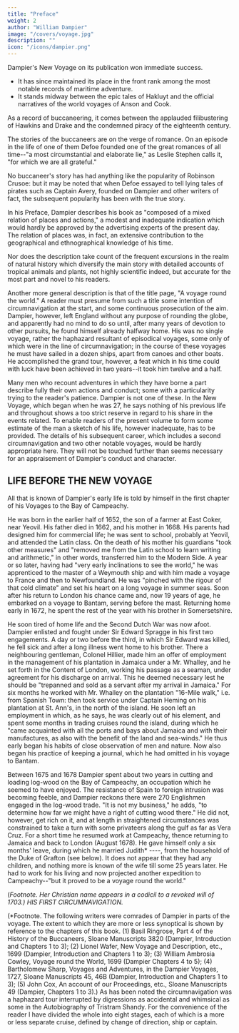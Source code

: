 ```yaml
---
title: "Preface"
weight: 2
author: "William Dampier"
image: "/covers/voyage.jpg"
description: ""
icon: "/icons/dampier.png"
---
```



<!-- With an Introduction
by SIR ALBERT GRAY, K.C.B., K.C. President of the Hakluyt Society.
ADAM AND CHARLES BLACK
4, 5 & 6 SOHO SQUARE, LONDON, W. 1.
1937.

FIRST PUBLISHED 1927 BY THE ARGONAUT PRESS
IN AN EDITION DE LUXE LIMITED TO 975 COPIES
EDITED BY N.M. PENZER, M.A., F.R.G.S.
REPRINTED 1937 AND PUBLISHED BY A. AND C. BLACK LTD. -->

<!-- 
PREFACE. (1927, N. M. Penzer.)
After reading Sir Albert Gray's excellent Introduction to this edition of Dampier's New Voyage round the World, I was at once convinced that nothing remained to be said except from the bibliographical side.

At the very outset of my researches I was faced with a mass of contradictory and incorrect references--the work of past cataloguers for whom the intricacies of the numerous issues and editions had proved too complicated. Even now I cannot state with absolute certainty that the results of my work have produced a bibliography of Dampier's works complete in every detail. At the same time, it is gratifying to know that the Library of the British Museum has accepted it, and has found it necessary to revise in toto the pages of the General Catalogue containing the Dampier entries. Although the Bodleian does not possess copies of all the various editions, the librarian tells me that those they have confirm my statements.

After his return to England in 1691 Dampier must have prepared his manuscript for the press during the intervals between the numerous short voyages he made in the next half dozen years.

The New Voyage appeared in 1697 and was an immediate success, a second edition following the same year. A third edition was published in 1698. Both these later editions had PARTIALLY embodied an errata sheet which was affixed to the end of the first edition. Dampier's publisher, James Knapton, encouraged by the success of the work, demanded more material for a further volume. This consisted of A Supplement to the Voyage round the World, together with the Voyages to Campeachy and the Discourse on the Trade Winds. It was issued in 1699 under the general title of Voyages and Discoveries, and bore the imprint "Vol. II." With it a fourth edition of the New Voyage appeared, also dated 1699. It had been more carefully revised, and the COMPLETE errata sheet from the first edition had been embodied.*

(*Footnote. E.g. the errata sheet tells us that on page 501 "Malucca" should read "Malacca." In spite of the 2nd and 3rd editions being "corrected, " we find this unchanged till the 4th edition of 1699.)
It now bore the imprint "Vol. I" on the title page. An Index (unpaginated) to both volumes appeared in Volume 2.

This year (1699) was a great publishing year for Knapton, for beside the Dampier volumes he had also issued Lionel Wafer's New Voyage and Description of the Isthmus of America and William Hacke's Collection of Original Voyages, which consisted of Cowley's Voyage round the Globe, Sharp's Journey over the Isthmus of Darien, * Wood's Magellan and Roberts' Levant. As we shall see shortly, all these were to be incorporated in a later edition of Dampier's Voyages.

(*Footnote. Sharp's Voyages and Adventures in the South Sea had already appeared in 1684.)
Now, although the 1699 edition of Dampier can be correctly described as a two-volume work, each volume was reprinted as occasion demanded.*

(*Footnote. This is proved by the advertisements at the end of the other volumes published by Knapton in 1699.)
The New Voyage, in reality, still remained an individual work. Thus the 5th edition appeared in 1703, and the 6th in 1717.

Meanwhile the Voyages and Discoveries had reached its 2nd edition in 1700 and 3rd in 1705. But with the 5th edition of the New Voyage in 1703 appeared the 1st edition of Dampier's third volume, the Voyage to New Holland. It proved a success, although it took six years to be exhausted. The 2nd edition appeared in 1709, and with it was also issued the 1st edition of the Continuation of the New Voyage.

Thus, it was not until 1709 that all Dampier's volumes had appeared, and although librarians often speak of the "three volume Dampier, " they must remember that each volume bore a different date and each date represented a different edition of that volume. Thus, there was no "three volume Dampier" in the generally-accepted meaning of the term, and nothing could prevent such a set being made up of any odd editions. In fact, this is, to a large extent, exactly what happened, and one will find a 1st edition of the New Voyage bound up conformably with, say, a 2nd edition of Voyages and Discoveries and a mixed edition of the two parts of New Holland.

We now come to the four-volume edition Of 1729, of which the present work forms a reprint of Volume 1.

Knapton conceived the idea of issuing all his explorer volumes in one collection. Accordingly, he first reprinted the three volumes of Dampier's Voyages (omitting the dedication in Volume 1). The New Voyage was called "Seventh edition corrected, " and Voyages and Discoveries was the fourth edition (though unnamed as such). Volume 3 consisted of the New Holland voyage followed by a reprint of Wafer's Voyages. Both parts of the New Holland voyage now appeared for the first time in continuous pagination.* Wafer's Voyages formed the 3rd edition, as the first had appeared in 1699 and the 2nd in 1704. Volume 4 contained the voyages of Funnell, Cowley, Sharp, Wood, and Roberts.

(*Footnote. They were reprinted as one narrative in Harris' Collection of Voyages Navigantium atque Itinerantium Bibliotheca 1744.)


TITLE PAGE OF THE FIRST EDITION OF A NEW VOYAGE ROUND THE WORLD.

We have already noted the previous issue of the four latter voyages, and Funnell's Voyage round the World, which was an account of Dampier's St. George voyage, had been published by Knapton in 1707.

With regard to the manuscript copy of Dampier's New Voyage (Sloane Manuscripts 3236) little need be said here, as Sir Albert Gray has treated it in the conclusion of his Introduction. I would merely note that the brief passage referring to New Holland was printed in Early Voyages to Terra Australis, Hakluyt Society, 1859, pages 108 to 111. The volume also reprinted those portions of the printed edition of the New Voyage to New Holland which contained direct reference to Australia.

It would be superfluous to mention all the reprints of Dampier's Voyages after 1729. I would, therefore, merely draw attention to the Collections of Voyages, in which Dampier's Voyages, and those of Funnell, Cowley, etc., appeared.

HARRIS. 1744 to 1748. Volume 1. Dampier, Funnell, Cowley.

Allgemeine Historie. 1747 to 1777. Volume 12. Dampier, Wood. (Cowley's Voyage appeared in Volume 18.)

CALLANDER. 1766 to 1768. Volume 2. Dampier, Sharp, Cowley, Wafer. (Funnell's Voyage appeared in Volume 3.)

New Collection. 1767. Volume 3, page 608. Dampier.

World Displayed. 1767 to 1768. Volume 6, page 609. Dampier.

[DAVID HENRY.] English Navigators. 1774. Volume 1. Dampier, Cowley.

PINKERTON. 1808 to 1814. Volume 11. Dampier.

KERR. 1811 to 1824. Volume 10. Dampier, Funnell, Cowley.

LAHARPE. 1816. Volume 15. Dampier.

1927. N.M. PENZER. -->


<!-- AN INTRODUCTION BY SIR ALBERT GRAY, K.C.B., K.C.

LIFE BEFORE THE NEW VOYAGE.
HIS FIRST CIRCUMNAVIGATION.
FIRST STAGE.
BUCCANEERING.
SECOND STAGE.
THIRD STAGE.
FOURTH STAGE.
FIFTH STAGE.
SIXTH STAGE.
SEVENTH STAGE.
EIGHTH STAGE.
DAMPIER'S SUBSEQUENT LIFE.
THE ROEBUCK VOYAGE.
THE ST. GEORGE VOYAGE.
THE DUKE AND DUTCHESS VOYAGE.
DAMPIER THE MAN.
THE TEXT OF A NEW VOYAGE ROUND THE WORLD.

DEDICATION.

PREFACE.

THE INTRODUCTION.

THE AUTHOR'S DEPARTURE FROM ENGLAND, AND ARRIVAL IN JAMAICA.
HIS FIRST GOING OVER THE ISTHMUS OF AMERICA INTO THE SOUTH SEAS.
HIS COASTING PERU AND CHILE, AND BACK AGAIN, TO HIS PARTING WITH CAPTAIN SHARP NEAR THE ISLE OF PLATA, IN ORDER TO RETURN OVERLAND.

CHAPTER 1.

AN ACCOUNT OF THE AUTHOR'S RETURN OUT OF THE SOUTH SEAS, TO HIS LANDING NEAR CAPE ST. LAWRENCE, IN THE ISTHMUS OF DARIEN: WITH AN OCCASIONAL DESCRIPTION OF THE MOSKITO INDIANS.

CHAPTER 2.

THE AUTHOR'S LAND JOURNEY FROM THE SOUTH TO THE NORTH SEA, OVER THE TERRA FIRMA, OR ISTHMUS OF DARIEN.

CHAPTER 3.

THE AUTHOR'S CRUISING WITH THE PRIVATEERS IN THE NORTH SEAS ON THE WEST INDIA COAST.
THEY GO TO THE ISLE OF SAN ANDREAS.
OF THE CEDARS THERE.
THE CORN ISLANDS, AND THEIR INHABITANTS.
BLUEFIELD'S RIVER, AND AN ACCOUNT OF THE MANATEE THERE, OR SEA-COW; WITH THE MANNER HOW THE MOSKITO INDIANS KILL THEM, AND TORTOISE, ETC.
THE MAHO-TREE.
THE SAVAGES OF BOCA TORO.
HE TOUCHES AGAIN AT POINT SAMBALAS, AND ITS ISLANDS.
THE GROVES OF SAPADILLOES THERE, THE SOLDIER'S INSECT, AND MANCHANEEL-TREE.
THE RIVER OF DARIEN, AND THE WILD INDIANS NEAR IT; MONASTERY OF MADRE DE POPA, RIO GRANDE, SANTA MARTA TOWN, AND THE HIGH MOUNTAIN THERE; RIO LA HACHA TOWN, RANCHO REYS, AND PEARL FISHERY THERE; THE INDIAN INHABITANTS AND COUNTRY.
DUTCH ISLE OF CURACAO, ETC.
COUNT D'ESTREE'S UNFORTUNATE EXPEDITION THITHER.
ISLE OF BONAIRE.
ISLE OF AVES, THE BOOBY AND MAN-OF-WAR-BIRD.
THE WRECK OF D'ESTREE'S FLEET, AND CAPTAIN PAIN'S ADVENTURE HERE.
LITTLE ISLE OF AVES.
THE ISLES LOS ROQUES, THE NODDY AND TROPIC-BIRD, MINERAL WATER, EGG-BIRDS; THE MANGROVE-TREES, BLACK, RED, AND WHITE, ISLE OF TORTUGA, ITS SALT PONDS.
ISLE OF BLANCO; THE IGUANA ANIMAL, THEIR VARIETY; AND THE BEST SEA-TORTOISE.
MODERN ALTERATIONS IN THE WEST INDIES.
THE COAST OF CARACAS, ITS REMARKABLE LAND, AND PRODUCT OF THE BEST COCOA-NUTS.
THE COCOA DESCRIBED AT LARGE, WITH THE HUSBANDRY OF IT.
CITY OF CARACAS.
LA GUAIRE FORT AND HAVEN.
TOWN OF CUMANA.
VERINA, ITS FAMOUS BEST SPANISH TOBACCO.
THE RICH TRADE OF THE COAST OF CARACAS.
OF THE SUCKING FISH, OR REMORA.
THE AUTHOR'S ARRIVAL IN VIRGINIA.

CHAPTER 4.

THE AUTHOR'S VOYAGE TO THE ISLE OF JUAN FERNANDEZ IN THE SOUTH SEAS.
HE ARRIVES AT THE ISLES OF CAPE VERDE.
ISLE OF SAL; ITS SALT PONDS.
THE FLAMINGO, AND ITS REMARKABLE NEST.
AMBERGRIS WHERE FOUND.
THE ISLES OF ST. NICHOLAS, MAYO, ST. JAGO, FOGO, A BURNING MOUNTAIN; WITH THE REST OF THE ISLES OF CAPE VERDE.
SHERBOROUGH RIVER ON THE COAST OF GUINEA.
THE COMMODITIES AND NEGROES THERE.
A TOWN OF THEIRS DESCRIBED.
TORNADOES, SHARKS, FLYING-FISH.
A SEA DEEP AND CLEAR, YET PALE.
ISLES OF SIBBEL DE WARD.
SMALL RED LOBSTERS.
STRAIT LE MAIRE.
STATES ISLAND.
CAPE HORN IN TIERRA DEL FUEGO.
THEIR MEETING WITH CAPTAIN EATON IN THE SOUTH SEAS, AND THEIR GOING TOGETHER TO THE ISLE OF JUAN FERNANDEZ.
OF A MOSKITO MAN LEFT THERE ALONE THREE YEARS: HIS ART AND SAGACITY; WITH THAT OF OTHER INDIANS.
THE ISLAND DESCRIBED.
THE SAVANNAHS OF AMERICA.
GOATS AT JUAN FERNANDEZ.
SEALS.
SEA-LIONS.
SNAPPER, A SORT OF FISH.
ROCK-FISH.
THE BAYS, AND NATURAL STRENGTH OF THIS ISLAND.

CHAPTER 5.

THE AUTHOR DEPARTS FROM JUAN FERNANDEZ.
OF THE PACIFIC SEA.
OF THE ANDES, OR HIGH MOUNTAINS IN PERU AND CHILE.
A PRIZE TAKEN.
ISLE OF LOBOS: PENGUINS AND OTHER BIRDS THERE.
THREE PRIZES MORE.
THE ISLANDS GALAPAGOS: THE DILDOE-TREE, BURTON-WOOD, MAMMEE-TREES, IGUANAS, LAND-TORTOISE, THEIR SEVERAL KIND; GREEN SNAKES, TURTLE-DOVES, TORTOISE, OR TURTLE-GRASS.
SEA-TURTLE, THEIR SEVERAL KINDS.
THE AIR AND WEATHER AT THE GALAPAGOS.
SOME OF THE ISLANDS DESCRIBED, THEIR SOIL, ETC.
THE ISLAND COCOS DESCRIBED, CAPE BLANCO, AND THE BAY OF CALDERA; THE SAVANNAHS THERE.
CAPTAIN COOK DIES.
OF NICOYA, AND A RED WOOD FOR DYEING, AND OTHER COMMODITIES.
A NARROW ESCAPE OF TWELVE MEN.
LANCE-WOOD.
VOLCAN VIEJO, A BURNING MOUNTAIN ON THE COAST OF RIO LEJO.
A TORNADO.
THE ISLAND AND HARBOUR OF RIO LEJO.
THE GULF OF AMAPALLA AND POINT GASIVINA.
ISLES OF MANGERA AND AMAPALLA.
THE INDIAN INHABITANTS.
HOG-PLUM-TREE.
OTHER ISLANDS IN THE GULF OF AMAPALLA.
CAPTAIN EATON AND CAPTAIN DAVIS CAREEN THEIR SHIPS HERE, AND AFTERWARDS PART.

CHAPTER 6.

THEY DEPART FROM AMAPALLA.
TORNADOES.
CAPE SAN FRANCISCO.
THEY MEET CAPTAIN EATON, AND PART AGAIN.
ISLE OF PLATA DESCRIBED.
ANOTHER MEETING WITH CAPTAIN EATON, AND THEIR FINAL PARTING.
POINT SANTA HELENA.
ALGATRANE, A SORT OF TAR.
A SPANISH WRECK.
CRUISINGS.
MANTA, NEAR CAPE SAN LORENZO.
MONTE CHRISTO.
CRUISINGS.
CAPE BLANCO.
PAYTA.
THE BUILDINGS IN PERU.
THE SOIL OF PERU.
COLAN.
BARK LOGS DESCRIBED.
PIURA.
THE ROAD OF PAYTA.
LOBOS DE TERRA.
THEY COME AGAIN TO LOBOS DE LA MAR.
THE BAY OF GUAYAQUIL.
ISLE OF SANTA CLARA.
A RICH SPANISH WRECK THERE.
CATFISH.
PUNTA ARENA IN THE ISLE PUNA.
THE ISLAND DESCRIBED.
THE PALMETTO-TREE.
TOWN AND HARBOUR OF PUNA.
RIVER OF GUAYAQUIL.
GUAYAQUIL TOWN.
ITS COMMODITIES, COCOA, SARSAPARILLA, QUITO CLOTH.
OF THE CITY, AND GOLD, AND AIR OF QUITO.
THEY ENTER THE BAY IN ORDER TO MAKE AN ATTEMPT ON THE TOWN OF GUAYAQUIL.
A GREAT ADVANTAGE SLIPPED THAT MIGHT HAVE BEEN MADE OF A COMPANY OF NEGROES TAKEN IN GUAYAQUIL RIVER.
THEY GO TO PLATA AGAIN.
ISLE PLATA.

CHAPTER 7.

THEY LEAVE THE ISLE OF PLATA.
CAPE PASSAO.
THE COAST BETWEEN THAT AND CAPE SAN FRANCISCO; AND FROM THENCE ON TO PANAMA.
THE RIVER OF ST. JAGO.
THE RED AND THE WHITE COTTON-TREE.
THE CABBAGE-TREE.
THE INDIANS OF ST. JAGO RIVER, AND ITS NEIGHBOURHOOD.
THE ISLE OF GALLO.
THE RIVER AND VILLAGE OF TOMACO.
ISLE OF GORGONA, THE PEARL-OYSTERS THERE AND IN OTHER PARTS.
THE LAND ON THE MAIN.
CAPE CORRIENTES.
POINT GARACHINA.
ISLAND GALLERA.
THE KING'S, OR PEARL, ISLANDS, PACHEQUE ST. PAUL'S ISLAND.
LAVELIA.
NATA.
THE CATFISH.
OYSTERS.
THE PLEASANT PROSPECTS IN THE BAY OF PANAMA.
OLD PANAMA.
THE NEW CITY.
THE GREAT CONCOURSE THERE FROM LIMA AND PORTOBELLO, ETC. UPON THE ARRIVAL OF THE SPANISH ARMADA IN THE WEST INDIES.
THE COURSE THE ARMADA TAKES; WITH AN INCIDENTAL ACCOUNT OF THE FIRST INDUCEMENTS THAT MADE THE PRIVATEERS UNDERTAKE THE PASSAGE OVER THE ISTHMUS OF DARIEN INTO THE SOUTH SEAS, AND OF THE PARTICULAR BEGINNING OF THEIR CORRESPONDENCE WITH THE INDIANS THAT INHABIT THAT ISTHMUS.
OF THE AIR AND WEATHER AT PANAMA.
THE ISLES OF PERICO.
TABAGO, A PLEASANT ISLAND.
THE MAMMEE-TREE.
THE VILLAGE TABAGO.
A SPANISH STRATAGEM OR TWO OF CAPTAIN BOND THEIR ENGINEER.
THE IGNORANCE OF THE SPANIARDS OF THESE PARTS IN SEA-AFFAIRS.
A PARTY OF FRENCH PRIVATEERS ARRIVE FROM OVERLAND.
OF THE COMMISSIONS THAT ARE GIVEN OUT BY THE FRENCH GOVERNOUR OF PETIT GUAVRES.
OF THE GULF OF ST. MICHAEL, AND THE RIVERS OF CONGOS, SAMBO, AND SANTA MARIA: AND AN ERROR OF THE COMMON MAPS, IN THE PLACING POINT GARACHINA AND CAPE SAN LORENZO, CORRECTED.
OF THE TOWN AND GOLD-MINES OF SANTA MARIA; AND THE TOWN OF SCUCHADERO.
CAPTAIN TOWNLEY'S ARRIVAL WITH SOME MORE ENGLISH PRIVATEERS OVERLAND.
JARS OF PISCO-WINE.
A BARK OF CAPTAIN KNIGHT'S JOINS THEM.
POINT GARACHINA AGAIN.
PORTO DE PINAS.
ISLE OF OTOQUE.
THE PACKET FROM LIMA TAKEN.
OTHER ENGLISH AND FRENCH PRIVATEERS ARRIVE.
CHEPELIO, ONE OF THE SWEETEST ISLANDS IN THE WORLD.
THE SAPADILLO, AVOCADO-PEAR, MAMMEE-SAPOTA.
WILD MAMMEE AND STAR-APPLE.
CHEAPO RIVER AND TOWN.
SOME TRAVERSINGS IN THE BAY OF PANAMA; AND AN ACCOUNT OF THE STRENGTH OF THE SPANISH FLEET, AND OF THE PRIVATEERS, AND THE ENGAGEMENT BETWEEN THEM.

CHAPTER 8.

THEY SET OUT FROM TABAGO.
ISLE OF CHUCHE.
THE MOUNTAIN CALLED MORO DE PORCOS.
THE COAST TO THE WESTWARD OF THE BAY OF PANAMA.
ISLES OF QUIBO, QUICARO, RANCHERIA.
THE PALMA-MARIA-TREE.
THE ISLES CANALES AND CANTARRAS.
THEY BUILD CANOES FOR A NEW EXPEDITION; AND TAKE PUEBLA NOVA.
CAPTAIN KNIGHT JOINS THEM.
CANOES HOW MADE.
THE COAST AND WINDS BETWEEN QUIBO AND NICOYA.
VOLCAN VIEJO AGAIN.
TORNADOES, AND THE SEA ROUGH.
RIO LEJO HARBOUR.
THE CITY OF LEON TAKEN AND BURNT.
RIO LEJO CREEK; THE TOWN AND COMMODITIES; THE GUAVA-FRUIT, AND PRICKLY-PEAR: A RANSOM PAID HONOURABLY UPON PAROLE: THE TOWN BURNT.
CAPTAIN DAVIS AND OTHERS GO OFF FOR THE SOUTH COAST.
A CONTAGIOUS SICKNESS AT RIO LEJO.
TERRIBLE TORNADOES.
THE VOLCANO OF GUATEMALA; THE RICH COMMODITIES OF THAT COUNTRY, INDIGO, OTTA OR ANATTA, COCHINEEL, SILVESTER.
DRIFTWOOD, AND PUMICE-STONES.
THE COAST FURTHER ON THE NORTH-WEST.
CAPTAIN TOWNLEY'S FRUITLESS EXPEDITION TOWARDS TECOANTEPEQUE.
THE ISLAND TANGOLA, AND NEIGHBOURING CONTINENT.
GUATULCO PORT.
THE BUFFADORE, OR WATER-SPOUT.
RUINS OF GUATULCO VILLAGE.
THE COAST ADJOINING.
CAPTAIN TOWNLEY MARCHES TO THE RIVER CAPALITA.
TURTLE AT GUATULCO.
AN INDIAN SETTLEMENT.
THE VINELLO-PLANT AND FRUIT.

CHAPTER 9.

THEY SET OUT FROM GUATULCO.
THE ISLE SACRIFICIO.
PORT ANGELS.
JACKALS.
A NARROW ESCAPE.
THE ROCK ALGATROSS, AND THE NEIGHBOURING COAST.
SNOOK, A SORT OF FISH.
THE TOWN OF ACAPULCO.
OF THE TRADE IT DRIVES WITH THE PHILIPPINE ISLANDS.
THE HAVEN OF ACAPULCO.
A TORNADO.
PORT MARQUIS.
CAPTAIN TOWNLEY MAKES A FRUITLESS ATTEMPT.
A LONG SANDY BAY, BUT VERY ROUGH SEAS.
THE PALM-TREE, GREAT AND SMALL.
THE HILL OF PETAPLAN.
A POOR INDIAN VILLAGE.
JEW-FISH.
CHEQUETAN, A GOOD HARBOUR.
ESTAPA; MUSSELS THERE.
A CARAVAN OF MULES TAKEN.
A HILL NEAR THELUPAN.
THE COAST HEREABOUTS.
THE VOLCANO, TOWN, VALLEY, AND BAY OF COLIMA.
SALLAGUA PORT.
ORRHA.
RAGGED HILLS.
CORONADA, OR THE CROWN LAND.
CAPE CORRIENTES.
ISLES OF CHAMETLY.
THE CITY PURIFICATION.
VALDERAS; OR THE VALLEY OF FLAGS.
THEY MISS THEIR DESIGN ON THIS COAST.
CAPTAIN TOWNLEY LEAVES THEM WITH THE DARIEN INDIANS.
THE POINT AND ISLES OF PONTIQUE.
OTHER ISLES OF CHAMETLY.
THE PENGUIN-FRUIT, THE YELLOW AND THE RED.
SEALS HERE.
OF THE RIVER OF CULIACAN, AND THE TRADE OF A TOWN THERE WITH CALIFORNIA.
MASSACLAN.
RIVER AND TOWN OF ROSARIO.
CAPUT CAVALLI, AND ANOTHER HILL.
THE DIFFICULTY OF INTELLIGENCE ON THIS COAST.
THE RIVER OF OLETTA.
RIVER OF ST. JAGO.
MAXENTELBA ROCK, AND ZELISCO HILL.
SANTA PECAQUE TOWN IN THE RIVER OF ST. JAGO.
OF COMPOSTELLA.
MANY OF THEM CUT OFF AT SANTA PECAQUE.
OF CALIFORNIA; WHETHER AN ISLAND OR NOT: AND OF THE NORTH-WEST AND NORTH-EAST PASSAGE.
A METHOD PROPOSED FOR DISCOVERY OF THE NORTH-WEST AND NORTH-EAST PASSAGES.
ISLE OF SANTA MARIA.
A PRICKLY PLANT.
CAPTAIN SWAN PROPOSES A VOYAGE TO THE EAST INDIES.
VALLEY OF VALDERAS AGAIN, AND CAPE CORRIENTES.
THE REASON OF THEIR ILL SUCCESS ON THE MEXICAN COAST, AND DEPARTURE THENCE FOR THE EAST INDIES.

CHAPTER 10.

THEIR DEPARTURE FROM CAPE CORRIENTES FOR THE LADRONE ISLANDS, AND THE EAST INDIES.
THEIR COURSE THITHER, AND ACCIDENTS BY THE WAY: WITH A TABLE OF EACH DAY'S RUN, ETC.
OF THE DIFFERENT ACCOUNTS OF THE BREADTH OF THESE SEAS.
GUAM, ONE OF THE LADRONE ISLANDS.
THE COCONUT-TREE, FRUIT, ETC.
THE TODDY, OR ARAK THAT DISTILS FROM IT; WITH OTHER USES THAT ARE MADE OF IT.
COIR CABLES.
THE LIME, OR CRAB-LEMON.
THE BREAD-FRUIT.
THE NATIVE INDIANS OF GUAM.
THEIR PROAS, A REMARKABLE SORT OF BOATS: AND OF THOSE USED IN THE EAST INDIES.
THE STATE OF GUAM: AND THE PROVISIONS WITH WHICH THEY WERE FURNISHED THERE.

CHAPTER 11.

THEY RESOLVE TO GO TO MINDANAO.
THEIR DEPARTURE FROM GUAM.
OF THE PHILIPPINE ISLANDS.
THE ISLE LUCONIA, AND ITS CHIEF TOWN AND PORT, MANILO, MANILA, OR MANILBO.
OF THE RICH TRADE WE MIGHT ESTABLISH WITH THESE ISLANDS.
ST. JOHN'S ISLAND.
THEY ARRIVE AT MINDANAO.
THE ISLAND DESCRIBED.
ITS FERTILITY.
THE LIBBY-TREES, AND THE SAGO MADE OF THEM.
THE PLANTAIN-TREE, FRUIT, LIQUOR, AND CLOTH.
A SMALLER PLANTAIN AT MINDANAO.
THE BANANA.
OF THE CLOVE-BARK, CLOVES AND NUTMEGS, AND THE METHODS TAKEN BY THE DUTCH TO MONOPOLIZE THE SPICES.
THE BETEL-NUT, AND AREK-TREE.
THE DURIAN, AND THE JACA-TREE AND FRUIT.
THE BEASTS OF MINDANAO.
CENTIPEDES OR FORTY-LEGS, A VENOMOUS INSECT, AND OTHERS.
THEIR FOWLS, FISH, ETC.
THE TEMPERATURE OF THE CLIMATE, WITH THE COURSE OF THE WINDS, TORNADOES, RAIN, AND TEMPER OF THE AIR THROUGHOUT THE YEAR.

CHAPTER 12.

OF THE INHABITANTS, AND CIVIL STATE OF THE ISLE OF MINDANAO.
THE MINDANAYANS, HILLANOONES, SOLOGUES, AND ALFOORES.
OF THE MINDANAYANS, PROPERLY SO CALLED; THEIR MANNERS AND HABITS.
THE HABITS AND MANNERS OF THEIR WOMEN.
A COMICAL CUSTOM AT MINDANAO.
THEIR HOUSES, THEIR DIET, AND WASHINGS.
THE LANGUAGES SPOKEN THERE, AND TRANSACTIONS WITH THE SPANIARDS.
THEIR FEAR OF THE DUTCH, AND SEEMING DESIRE OF THE ENGLISH.
THEIR HANDICRAFTS, AND PECULIAR SORT OF SMITH'S BELLOWS.
THEIR SHIPPING, COMMODITIES, AND TRADE.
THE MINDANAO AND MANILA TOBACCO.
A SORT OF LEPROSY THERE, AND OTHER DISTEMPERS.
THEIR MARRIAGES.
THE SULTAN OF MINDANAO, HIS POVERTY, POWER, FAMILY, ETC.
THE PROAS OR BOATS HERE.
RAJA LAUT THE GENERAL, BROTHER TO THE SULTAN, AND HIS FAMILY.
THEIR WAY OF FIGHTING.
THEIR RELIGION.
RAJA LAUT'S DEVOTION.
A CLOCK OR DRUM IN THEIR MOSQUES.
OF THEIR CIRCUMCISION, AND THE SOLEMNITY THEN USED.
OF THEIR OTHER RELIGIOUS OBSERVATIONS AND SUPERSTITIONS.
THEIR ABHORRENCE OF SWINES' FLESH, ETC.

CHAPTER 13.

THEIR COASTING ALONG THE ISLE OF MINDANAO, FROM A BAY ON THE EAST SIDE TO ANOTHER AT THE SOUTH-EAST END.
TORNADOES AND BOISTEROUS WEATHER.
THE SOUTH-EAST COAST, AND ITS SAVANNAH AND PLENTY OF DEER.
THEY COAST ALONG THE SOUTH SIDE TO THE RIVER OF MINDANAO CITY, AND ANCHOR THERE.
THE SULTAN'S BROTHER AND SON COME ABOARD THEM, AND INVITE THEM TO SETTLE THERE.
OF THE FEASIBLENESS AND PROBABLE ADVANTAGE OF SUCH A SETTLEMENT FROM THE NEIGHBOURING GOLD AND SPICE ISLANDS.
OF THE BEST WAY TO MINDANAO BY THE SOUTH SEA AND TERRA AUSTRALIS; AND OF AN ACCIDENTAL DISCOVERY THERE BY CAPTAIN DAVIS, AND A PROBABILITY OF A GREATER.
THE CAPACITY THEY WERE IN TO SETTLE HERE.
THE MINDANAYANS MEASURE THEIR SHIP.
CAPTAIN SWAN'S PRESENT TO THE SULTAN: HIS RECEPTION OF IT, AND AUDIENCE GIVEN TO CAPTAIN SWAN, WITH RAJA LAUT, THE SULTAN'S BROTHER'S ENTERTAINMENT OF HIM.
THE CONTENTS OF TWO ENGLISH LETTERS SHOWN THEM BY THE SULTAN OF MINDANAO.
OF THE COMMODITIES AND THE PUNISHMENTS THERE.
THE GENERAL'S CAUTION HOW TO DEMEAN THEMSELVES; AT HIS PERSUASION THEY LAY UP THEIR SHIPS IN THE RIVER.
THE MINDANAYANS' CARESSES.
THE GREAT RAINS AND FLOODS OF THE CITY.
THE MINDANAYANS HAVE CHINESE ACCOUNTANTS.
HOW THEIR WOMEN DANCE.
A STORY OF ONE JOHN THACKER.
THEIR BARK EATEN UP, AND THEIR SHIP ENDANGERED BY THE WORM.
OF THE WORMS HERE AND ELSEWHERE.
OF CAPTAIN SWAN.
RAJA LAUT, THE GENERAL'S DECEITFULNESS.
HUNTING WILD KINE.
THE PRODIGALITY OF SOME OF THE ENGLISH.
CAPTAIN SWAN TREATS WITH A YOUNG INDIAN OF A SPICE ISLAND.
A HUNTING-VOYAGE WITH THE GENERAL.
HIS PUNISHING A SERVANT OF HIS.
OF HIS WIVES AND WOMEN.
A SORT OF STRONG RICE-DRINK.
THE GENERAL'S FOUL DEALING AND EXACTIONS.
CAPTAIN SWAN'S UNEASINESS AND INDISCREET MANAGEMENT.
HIS MEN MUTINY.
OF A SNAKE TWISTING ABOUT ONE OF THEIR NECKS.
THE MAIN PART OF THE CREW GO AWAY WITH THE SHIP, LEAVING CAPTAIN SWAN AND SOME OF HIS MEN: SEVERAL OTHERS POISONED THERE.

CHAPTER 14.

THEY DEPART FROM THE RIVER OF MINDANAO.
OF THE TIME LOST OR GAINED IN SAILING ROUND THE WORLD: WITH A CAUTION TO SEAMEN, ABOUT THE ALLOWANCE THEY ARE TO TAKE FOR THE DIFFERENCE OF THE SUN'S DECLINATION.
THE SOUTH COAST OF MINDANAO.
CHAMBONGO TOWN AND HARBOUR, WITH ITS NEIGHBOURING KEYS.
GREEN TURTLE.
RUINS OF A SPANISH FORT.
THE WESTERMOST POINT OF MINDANAO.
TWO PROAS OF THE SOLOGUES LADEN FROM MANILA.
AN ISLE TO THE WEST OF SEBO.
WALKING-CANES.
ISLE OF BATS, VERY LARGE; AND NUMEROUS TURTLE AND MANATEE.
A DANGEROUS SHOAL.
THEY SAIL BY PANAY BELONGING TO THE SPANIARDS, AND OTHERS OF THE PHILIPPINE ISLANDS.
ISLE OF MINDORO.
TWO BARKS TAKEN.
A FURTHER ACCOUNT OF THE ISLE LUCONIA, AND THE CITY AND HARBOUR OF MANILA.
THEY GO OFF PULO CONDORE TO LIE THERE.
THE SHOALS OF PRACEL, ETC.
PULO CONDORE.
THE TAR-TREE.
THE MANGO.
GRAPE-TREE.
THE WILD OR BASTARD-NUTMEG.
THEIR ANIMALS.
OF THE MIGRATION OF THE TURTLE FROM PLACE TO PLACE.
OF THE COMMODIOUS SITUATION OF PULO CONDORE; ITS WATER, AND ITS COCHIN-CHINESE INHABITANTS.
OF THE MALAYAN TONGUE.
THE CUSTOM OF PROSTITUTING THEIR WOMEN IN THESE COUNTRIES, AND IN GUINEA.
THE IDOLATRY HERE, AT TONQUIN, AND AMONG THE CHINESE SEAMEN, AND OF A PROCESSION AT FORT ST. GEORGE.
THEY REFIT THEIR SHIP.
TWO OF THEM DIE OF POISON THEY TOOK AT MINDANAO.
THEY TAKE IN WATER, AND A PILOT FOR THE BAY OF SIAM.
PULO UBI; AND POINT OF CAMBODIA.
TWO CAMBODIAN VESSELS.
ISLES IN THE BAY OF SIAM.
THE TIGHT VESSELS AND SEAMEN OF THE KINGDOM OF CHAMPA.
STORMS.
A CHINESE JUNK FROM PALIMBAM IN SUMATRA.
THEY COME AGAIN TO PULO CONDORE.
A BLOODY FRAY WITH A MALAYAN VESSEL.
THE SURGEON'S AND THE AUTHOR'S DESIRES OF LEAVING THEIR CREW.

CHAPTER 15.

THEY LEAVE PULO CONDORE, DESIGNING FOR MANILA, BUT ARE DRIVEN OFF FROM THENCE, AND FROM THE ISLE OF PRATAS, BY THE WINDS, AND BROUGHT UPON THE COAST OF CHINA.
ISLE OF ST. JOHN, ON THE COAST OF THE PROVINCE OF CANTON; ITS SOIL AND PRODUCTIONS, CHINA HOGS, ETC.
THE INHABITANTS; AND OF THE TARTARS FORCING THE CHINESE TO CUT OFF THEIR HAIR.
THEIR HABITS, AND THE LITTLE FEET OF THEIR WOMEN, CHINA-WARE, CHINA-ROOTS, TEA, ETC.
A VILLAGE AT ST. JOHN'S ISLAND, AND OF THEIR HUSBANDRY OF THEIR RICE.
A STORY OF A CHINESE PAGODA, OR IDOL-TEMPLE, AND IMAGE.
OF THE CHINA-JUNKS, AND THEIR RIGGING.
THEY LEAVE ST. JOHN'S AND THE COAST OF CHINA.
A MOST OUTRAGEOUS STORM.
CORPUS SANT, A LIGHT, OR METEOR APPEARING IN STORMS.
THE PISCADORES, OR FISHERS ISLANDS NEAR FORMOSA.
A TARTARIAN GARRISON, AND CHINESE TOWN ON ONE OF THESE ISLANDS.
THEY ANCHOR IN THE HARBOUR NEAR THE TARTARS' GARRISON, AND TREAT WITH THE GOVERNOR.
OF AMOY IN THE PROVINCE OF FOKIEN, AND MACAO, A CHINESE AND PORTUGUESE TOWN NEAR CANTON IN CHINA.
THE HABITS OF A TARTARIAN OFFICER AND HIS RETINUE.
THEIR PRESENTS, EXCELLENT BEEF.
SAM SHU, A SORT OF CHINESE ARAK, AND HOC SHU, A KIND OF CHINESE MUM, AND THE JARS IT IS BOTTLED IN.
OF THE ISLE OF FORMOSA, AND THE FIVE ISLANDS; TO WHICH THEY GAVE THE NAMES OF ORANGE, MONMOUTH, GRAFTON, BASHEE, AND GOAT ISLANDS, IN GENERAL, THE BASHEE ISLANDS.
A DIGRESSION CONCERNING THE DIFFERENT DEPTHS OF THE SEA NEAR HIGH OR LOW LANDS, SOIL, ETC., AS BEFORE.
THE SOIL, FRUITS AND ANIMALS OF THESE ISLANDS.
THE INHABITANTS AND THEIR CLOTHING.
RINGS OF A YELLOW METAL LIKE GOLD.
THEIR HOUSES BUILT ON REMARKABLE PRECIPICES.
THEIR BOATS AND EMPLOYMENTS.
THEIR FOOD, OF GOAT-SKINS, ENTRAILS, ETC.
PARCHED LOCUSTS.
BASHEE, OR SUGAR-CANE DRINK.
OF THEIR LANGUAGE AND ORIGIN.
LANCES AND BUFFALO COATS.
NO IDOLS, NOR CIVIL FORM OF GOVERNMENT.
A YOUNG MAN BURIED ALIVE BY THEM; SUPPOSED TO BE FOR THEFT.
THEIR WIVES AND CHILDREN, AND HUSBANDRY.
THEIR MANNERS, ENTERTAINMENTS, AND TRAFFIC.
OF THE SHIP'S FIRST INTERCOURSE WITH THESE PEOPLE, AND BARTERING WITH THEM.
THEIR COURSE AMONG THE ISLANDS; THEIR STAY THERE, AND PROVISION TO DEPART.
THEY ARE DRIVEN OFF BY A VIOLENT STORM, AND RETURN.
THE NATIVES' KINDNESS TO SIX OF THEM LEFT BEHIND.
THE CREW DISCOURAGED BY THOSE STORMS, QUIT THEIR DESIGN OF CRUISING OFF MANILA FOR THE ACAPULCO SHIP; AND IT IS RESOLVED TO FETCH A COMPASS TO CAPE COMORIN, AND SO FOR THE RED SEA.

CHAPTER 16.

THEY DEPART FROM THE BASHEE ISLANDS, AND PASSING BY SOME OTHERS, AND THE NORTH END OF LUCONIA.
ST. JOHN'S ISLE, AND OTHER OF THE PHILIPPINES.
THEY STOP AT THE TWO ISLES NEAR MINDANAO; WHERE THEY REFIT THEIR SHIP, AND MAKE A PUMP AFTER THE SPANISH FASHION.
BY THE YOUNG PRINCE OF THE SPICE ISLAND THEY HAVE NEWS OF CAPTAIN SWAN, AND HIS MEN, LEFT AT MINDANAO.
THE AUTHOR PROPOSES TO THE CREW TO RETURN TO HIM; BUT IN VAIN.
THE STORY OF HIS MURDER AT MINDANAO.
THE CLOVE ISLANDS.
TERNATE.
TIDORE, ETC.
THE ISLAND CELEBES, AND DUTCH TOWN OF MACASSAR.
THEY COAST ALONG THE EAST SIDE OF CELEBES, AND BETWEEN IT AND OTHER ISLANDS AND SHOALS, WITH GREAT DIFFICULTY.
SHY TURTLE.
VAST COCKLES.
A WILD VINE OF GREAT VIRTUE FOR SORES.
GREAT TREES; ONE EXCESSIVELY BIG.
BEACONS INSTEAD OF BUOYS ON THE SHOALS.
A SPOUT: A DESCRIPTION OF THEM, WITH A STORY OF ONE.
UNCERTAIN TORNADOES.
TURTLE.
THE ISLAND BOUTON, AND ITS CHIEF TOWN AND HARBOUR CALLASUSUNG.
THE INHABITANTS.
VISITS GIVEN AND RECEIVED BY THE SULTAN.
HIS DEVICE IN THE FLAG OF HIS PROA.
HIS GUARDS, HABIT AND CHILDREN.
THEIR COMMERCE.
THEIR DIFFERENT ESTEEM (AS THEY PRETEND) OF THE ENGLISH AND DUTCH.
MARITIME INDIANS SELL OTHERS FOR SLAVES.
THEIR RECEPTION IN THE TOWN.
A BOY WITH FOUR ROWS OF TEETH.
PARAKEETS.
COCKATOOS, A SORT OF WHITE PARROTS.
THEY PASS AMONG OTHER INHABITED ISLANDS.
OMBA, PENTARE, TIMOR, ETC.
SHOALS.
NEW HOLLAND; LAID DOWN TOO MUCH NORTHWARD.
ITS SOIL, AND DRAGON-TREES.
THE POOR WINKING INHABITANTS: THEIR FEATHERS, HABIT, FOOD, ARMS, ETC.
THE WAY OF FETCHING FIRE OUT OF WOOD.
THE INHABITANTS ON THE ISLANDS.
THEIR HABITATIONS, UNFITNESS FOR LABOUR, ETC.
THE GREAT TIDES HERE.
THEY DESIGN FOR THE ISLAND COCOS, AND CAPE COMORIN.

CHAPTER 17.

LEAVING NEW HOLLAND THEY PASS BY THE ISLAND COCOS, AND TOUCH AT ANOTHER WOODY ISLAND NEAR IT.
A LAND-ANIMAL LIKE LARGE CRAWFISH.
COCONUTS, FLOATING IN THE SEA.
THE ISLAND TRISTE BEARING COCONUTS, YET OVERFLOWN EVERY SPRING-TIDE.
THEY ANCHOR AT A SMALL ISLAND NEAR THAT OF NASSAU.
HOG ISLAND, AND OTHERS.
A PROA TAKEN BELONGING TO ACHIN.
NICOBAR ISLAND, AND THE REST CALLED BY THAT NAME.
AMBERGRIS, GOOD AND BAD.
THE MANNERS OF THE INHABITANTS OF THESE ISLANDS.
THEY ANCHOR AT NICOBAR ISLE.
ITS SITUATION, SOIL, AND PLEASANT MIXTURE OF ITS BAYS, TREES, ETC.
THE MELORY-TREE AND FRUIT, USED FOR BREAD.
THE NATIVES OF NICOBAR ISLAND, THEIR FORM, HABIT, LANGUAGE, HABITATIONS; NO FORM OF RELIGION OR GOVERNMENT: THEIR FOOD AND CANOES.
THEY CLEAN THE SHIP.
THE AUTHOR PROJECTS AND GETS LEAVE TO STAY ASHORE HERE, AND WITH HIM TWO ENGLISHMEN MORE, THE PORTUGUESE, AND FOUR MALAYANS OF ACHIN.
THEIR FIRST RENCOUNTERS WITH THE NATIVES.
OF THE COMMON TRADITIONS CONCERNING CANNIBALS, OR MAN-EATERS.
THEIR ENTERTAINMENT ASHORE.
THEY BUY A CANOE, TO TRANSPORT THEM OVER TO ACHIN; BUT OVERSET HER AT FIRST GOING OUT.
HAVING RECRUITED AND IMPROVED HER, THEY SET OUT AGAIN FOR THE EAST SIDE OF THE ISLAND.
THEY HAVE A WAR WITH THE ISLANDERS; BUT PEACE BEING REESTABLISHED, THEY LAY IN STORES, AND MAKE PREPARATIONS FOR THEIR VOYAGE.

CHAPTER 18.

THE AUTHOR, WITH SOME OTHERS, PUT TO SEA IN AN OPEN BOAT, DESIGNING FOR ACHIN.
THEIR ACCOMMODATIONS FOR THEIR VOYAGE.
CHANGE OF WEATHER; A HALO ABOUT THE SUN, AND A VIOLENT STORM.
THEIR GREAT DANGER AND DISTRESS.
CUDDA, A TOWN AND HARBOUR ON THE COAST OF MALACCA.
PULO WAY.
GOLDEN MOUNTAIN ON THE ISLE OF SUMATRA.
RIVER AND TOWN OF PASSANGE JONCA ON SUMATRA, NEAR DIAMOND POINT; WHERE THEY GO ASHORE VERY SICK, AND ARE KINDLY ENTERTAINED BY THE OROMKAY, AND INHABITANTS.
THEY GO THENCE TO ACHIN.
THE AUTHOR IS EXAMINED BEFORE THE SHABANDER; AND TAKES PHYSICK OF A MALAYAN DOCTOR.
HIS LONG ILLNESS.
HE SETS OUT TOWARDS NICOBAR AGAIN, BUT RETURNS SUDDENLY TO ACHIN ROAD.
HE MAKES SEVERAL VOYAGES THENCE, TO TONQUIN, TO MALACCA, TO FORT ST. GEORGE, AND TO BENCOOLEN, AN ENGLISH FACTORY ON SUMATRA.
AN ACCOUNT OF THE SHIP'S CREW WHO SET THE AUTHOR ASHORE AT NICOBAR.
SOME GO TO TRANGAMBAR, A DANISH FORT ON COROMANDEL; OTHERS TO FORT ST. GEORGE; MANY TO THE MOGUL'S CAMP.
OF THE PEUNS; AND HOW JOHN OLIVER MADE HIMSELF A CAPTAIN.
CAPTAIN READ, WITH THE REST, HAVING PLUNDERED A RICH PORTUGUESE SHIP NEAR CEYLON, GOES TO MADAGASCAR, AND SHIPS HIMSELF OFF THENCE IN A NEW YORK SHIP.
THE TRAVERSES OF THE REST TO JOHANNA, ETC.
THEIR SHIP, THE CYGNET OF LONDON, NOW LIES SUNK IN AUGUSTIN BAY AT MADAGASCAR.
OF PRINCE JEOLY THE PAINTED MAN, WHOM THE AUTHOR BROUGHT WITH HIM TO ENGLAND, AND WHO DIED AT OXFORD.
OF HIS COUNTRY THE ISLE OF MEANGIS; THE CLOVES THERE, ETC.
THE AUTHOR IS MADE GUNNER OF BENCOOLEN, BUT IS FORCED TO SLIP AWAY FROM THENCE TO COME FOR ENGLAND.

CHAPTER 19.

THE AUTHOR'S DEPARTURE FROM BENCOOLEN, ON BOARD THE DEFENCE, UNDER CAPTAIN HEATH.
OF A FIGHT BETWEEN SOME FRENCH MEN-OF-WAR FROM PONDICHERRY, AND SOME DUTCH SHIPS FROM PALLACAT, JOINED WITH SOME ENGLISH, IN SIGHT OF FORT ST. GEORGE.
OF THE BAD WATER TAKEN IN AT BENCOOLEN; AND THE STRANGE SICKNESS AND DEATH OF THE SEAMEN, SUPPOSED TO BE OCCASIONED THEREBY.
A SPRING AT BENCOOLEN RECOMMENDED.
THE GREAT EXIGENCIES ON BOARD.
A CONSULT HELD AND A PROPOSAL MADE TO GO TO JOHANNA.
A RESOLUTION TAKEN TO PROSECUTE THEIR VOYAGE TO THE CAPE OF GOOD HOPE.
THE WIND FAVOURS THEM.
THE CAPTAIN'S CONDUCT.
THEY ARRIVE AT THE CAPE, AND ARE HELPED INTO HARBOUR BY THE DUTCH.
A DESCRIPTION OF THE CAPE, ITS PROSPECT, SOUNDINGS, TABLE MOUNTAIN, HARBOUR, SOIL, ETC., LARGE POMEGRANATES, AND GOOD WINES.
THE LAND-ANIMALS.
A VERY BEAUTIFUL KIND OF ONAGER, OR WILD ASS, STRIPED REGULARLY BLACK AND WHITE.
OSTRICHES.
FISH.
SEALS.
THE DUTCH FORT AND FACTORY.
THEIR FINE GARDEN.
THE TRAFFIC HERE.

CHAPTER 20.

OF THE NATURAL INHABITANTS OF THE CAPE OF GOOD HOPE, THE HODMADODS OR HOTTENTOTS.
THEIR PERSONAGE, GARB, BESMEARING THEMSELVES; THEIR CLOTHING, HOUSES, FOOD, WAY OF LIVING, AND DANCING AT THE FULL OF THE MOON: COMPARED IN THOSE RESPECTS WITH OTHER NEGROES AND WILD INDIANS.
CAPTAIN HEATH REFRESHES HIS MEN AT THE CAPE, AND GETTING SOME MORE HANDS, DEPARTS IN COMPANY WITH THE JAMES AND MARY, AND THE JOSIAH.
A GREAT SWELLING SEA FROM SOUTH-WEST.
THEY ARRIVE AT ST. HELENA AND THERE MEET WITH THE PRINCESS ANN, HOMEWARD BOUND.
THE AIR, SITUATION, AND SOIL OF THAT ISLAND.
ITS FIRST DISCOVERY, AND CHANGE OF MASTERS SINCE.
HOW THE ENGLISH GOT IT.
ITS STRENGTH, TOWN, INHABITANTS, AND THE PRODUCT OF THEIR PLANTATIONS.
THE ST. HELENA MANATEE NO OTHER THAN THE SEA-LION.
OF THE ENGLISH WOMEN AT THIS ISLE.
THE ENGLISH SHIPS REFRESH THEIR MEN HERE; AND DEPART ALL TOGETHER.
OF THE DIFFERENT COURSES FROM HENCE TO ENGLAND.
THEIR COURSE AND ARRIVAL IN THE ENGLISH CHANNEL AND THE DOWNS.

INDEX

ILLUSTRATIONS AND MAPS.

TITLE PAGE OF THE FIRST EDITION OF A NEW VOYAGE ROUND THE WORLD.

WILLIAM DAMPIER. BY T. MURRAY. FROM THE PAINTING IN THE NATIONAL PORTRAIT GALLERY.

A PAGE OF DAMPIER'S JOURNAL (SLOANE MANUSCRIPTS 3236).

MAP OF THE WORLD.

MAP OF THE MIDDLE PART OF AMERICA.

MAP OF THE EAST INDIES.

MAP OF THE BASHEE ISLANDS, PULO CONDORE, ETC.

INDEX OF PERSONS, PLACES AND SHIPS MENTIONED IN A NEW VOYAGE ROUND THE WORLD.

A NEW VOYAGE ROUND THE WORLD BY WILLIAM DAMPIER.
AN INTRODUCTION BY SIR ALBERT GRAY, K.C.B., K.C. -->


Dampier's New Voyage on its publication won immediate success.
- It has since maintained its place in the front rank among the most notable records of maritime adventure. 
- It stands midway between the epic tales of Hakluyt and the official narratives of the world voyages of Anson and Cook.

As a record of buccaneering, it comes between the applauded filibustering of Hawkins and Drake and the condemned piracy of the eighteenth century. 

The stories of the buccaneers are on the verge of romance. On an episode in the life of one of them Defoe founded one of the great romances of all time--"a most circumstantial and elaborate lie," as Leslie Stephen calls it, "for which we are all grateful." 

No buccaneer's story has had anything like the popularity of Robinson Crusoe: but it may be noted that when Defoe essayed to tell lying tales of pirates such as Captain Avery, founded on Dampier and other writers of fact, the subsequent popularity has been with the true story.

In his Preface, Dampier describes his book as "composed of a mixed relation of places and actions," a modest and inadequate indication which would hardly be approved by the advertising experts of the present day. The relation of places was, in fact, an extensive contribution to the geographical and ethnographical knowledge of his time.

Nor does the description take count of the frequent excursions in the realm of natural history which diversify the main story with detailed accounts of tropical animals and plants, not highly scientific indeed, but accurate for the most part and novel to his readers.

Another more general description is that of the title page, "A voyage round the world." A reader must presume from such a title some intention of circumnavigation at the start, and some continuous prosecution of the aim. Dampier, however, left England without any purpose of rounding the globe, and apparently had no mind to do so until, after many years of devotion to other pursuits, he found himself already halfway home. His was no single voyage, rather the haphazard resultant of episodical voyages, some only of which were in the line of circumnavigation; in the course of these voyages he must have sailed in a dozen ships, apart from canoes and other boats. He accomplished the grand tour, however, a feat which in his time could with luck have been achieved in two years--it took him twelve and a half.

Many men who recount adventures in which they have borne a part describe fully their own actions and conduct; some with a particularity trying to the reader's patience. Dampier is not one of these. In the New Voyage, which began when he was 27, he says nothing of his previous life and throughout shows a too strict reserve in regard to his share in the events related. To enable readers of the present volume to form some estimate of the man a sketch of his life, however inadequate, has to be provided. The details of his subsequent career, which includes a second circumnavigation and two other notable voyages, would be hardly appropriate here. They will not be touched further than seems necessary for an appraisement of Dampier's conduct and character.


## LIFE BEFORE THE NEW VOYAGE

All that is known of Dampier's early life is told by himself in the first chapter of his Voyages to the Bay of Campeachy. 

He was born in the earlier half of 1652, the son of a farmer at East Coker, near Yeovil. His father died in 1662, and his mother in 1668. His parents had designed him for commercial life; he was sent to school, probably at Yeovil, and attended the Latin class. On the death of his mother his guardians "took other measures" and "removed me from the Latin school to learn writing and arithmetic," in other words, transferred him to the Modern Side. A year or so later, having had "very early inclinations to see the world," he was apprenticed to the master of a Weymouth ship and with him made a voyage to France and then to Newfoundland. He was "pinched with the rigour of that cold climate" and set his heart on a long voyage in summer seas. Soon after his return to London his chance came and, now 19 years of age, he embarked on a voyage to Bantam, serving before the mast. Returning home early in 1672, he spent the rest of the year with his brother in Somersetshire.

He soon tired of home life and the Second Dutch War was now afoot. Dampier enlisted and fought under Sir Edward Spragge in his first two engagements. A day or two before the third, in which Sir Edward was killed, he fell sick and after a long illness went home to his brother. There a neighbouring gentleman, Colonel Hillier, made him an offer of employment in the management of his plantation in Jamaica under a Mr. Whalley, and he set forth in the Content of London, working his passage as a seaman, under agreement for his discharge on arrival. This he deemed necessary lest he should be "trepanned and sold as a servant after my arrival in Jamaica." For six months he worked with Mr. Whalley on the plantation "16-Mile walk," i.e. from Spanish Town: then took service under Captain Heming on his plantation at St. Ann's, in the north of the island. He soon left an employment in which, as he says, he was clearly out of his element, and spent some months in trading cruises round the island, during which he "came acquainted with all the ports and bays about Jamaica and with their manufactures, as also with the benefit of the land and sea-winds." He thus early began his habits of close observation of men and nature. Now also began his practice of keeping a journal, which he had omitted in his voyage to Bantam.

Between 1675 and 1678 Dampier spent about two years in cutting and loading log-wood on the Bay of Campeachy, an occupation which he seemed to have enjoyed. The resistance of Spain to foreign intrusion was becoming feeble, and Dampier reckons there were 270 Englishmen engaged in the log-wood trade. "It is not my business," he adds, "to determine how far we might have a right of cutting wood there." He did not, however, get rich on it, and at length in straightened circumstances was constrained to take a turn with some privateers along the gulf as far as Vera Cruz. For a short time he resumed work at Campeachy, thence returning to Jamaica and back to London (August 1678). He gave himself only a six months' leave, during which he married Judith* ----, from the household of the Duke of Grafton (see below). It does not appear that they had any children, and nothing more is known of the wife till some 25 years later. He had to work for his living and now projected another expedition to Campeachy--"but it proved to be a voyage round the world."

(*Footnote. Her Christian name appears in a codicil to a revoked will of 1703.)
HIS FIRST CIRCUMNAVIGATION.*

(*Footnote. The following writers were comrades of Dampier in parts of the voyage. The extent to which they are more or less synoptical is shown by reference to the chapters of this book. (1) Basil Ringrose, Part 4 of the History of the Buccaneers, Sloane Manuscripts 3820 (Dampier, Introduction and Chapters 1 to 3); (2) Lionel Wafer, New Voyage and Description, etc., 1699 (Dampier, Introduction and Chapters 1 to 3); (3) William Ambrosia Cowley, Voyage round the World, 1699 (Dampier Chapters 4 to 5); (4) Bartholomew Sharp, Voyages and Adventures, in the Dampier Voyages, 1727, Sloane Manuscripts 45, 46B (Dampier, Introduction and Chapters 1 to 3); (5) John Cox, An account of our Proceedings, etc., Sloane Manuscripts 49 (Dampier, Chapters 1 to 3).)
As has been noted the circumnavigation was a haphazard tour interrupted by digressions as accidental and whimsical as some in the Autobiography of Tristram Shandy. For the convenience of the reader I have divided the whole into eight stages, each of which is a more or less separate cruise, defined by change of direction, ship or captain.


